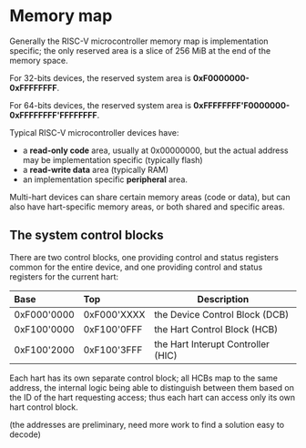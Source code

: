 # Memory map

Generally the RISC-V microcontroller memory map is implementation specific; the only reserved area 
is a slice of 256 MiB at the end of the memory space.

For 32-bits devices, the reserved system area is **0xF0000000-0xFFFFFFFF**.

For 64-bits devices, the reserved system area is **0xFFFFFFFF'F0000000-0xFFFFFFFF'FFFFFFFF**.

Typical RISC-V microcontroller devices have:

- a **read-only code** area, usually at 0x00000000, but the actual address may be implementation 
specific (typically flash)
- a **read-write data** area (typically RAM)
- an implementation specific **peripheral** area.

Multi-hart devices can share certain memory areas (code or data), but can also have hart-specific 
memory areas, or both shared and specific areas.

## The system control blocks

There are two control blocks, one providing control and status registers common for the entire 
device, and one providing control and status registers for the current hart:

| Base | Top | Description |
|:-----|:----|-------------|
| 0xF000'0000 | 0xF000'XXXX | the Device Control Block (DCB) |
| 0xF100'0000 | 0xF100'0FFF | the Hart Control Block (HCB) |
| 0xF100'2000 | 0xF100'3FFF | the Hart Interupt Controller (HIC) |

Each hart has its own separate control block; all HCBs map to the same address, the internal 
logic being able to distinguish between them based on the ID of the hart requesting access;
thus each hart can access only its own hart control block.

(the addresses are preliminary, need more work to find a solution easy to decode)
